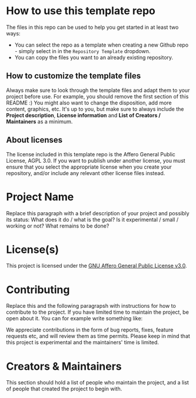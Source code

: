 # How to use this template repo

The files in this repo can be used to help you get started in at least two ways:

* You can select the repo as a template when creating a new Github repo - simply select in in the `Repository Template` dropdown.
* You can copy the files you want to an already existing repository.

## How to customize the template files

Always make sure to look through the template files and adapt them to your project before use. For example, you should remove the first section of this README :) You might also want to change the disposition, add more content, graphics, etc. It's up to you, but make sure to always include the **Project description**, **License information** and **List of Creators / Maintainers** as a minimum.

## About licenses

The license included in this template repo is the Affero General Public License, AGPL 3.0. If you want to publish under another license, you must ensure that you select the appropriate license when you create your repository, and/or include any relevant other license files instead.

# Project Name <!-- Replace with the name of your project -->

Replace this paragraph with a brief description of your project and possibly its status: What does it do / what is the goal? Is it experimental / small / working or not? What remains to be done?

# License(s)

This project is licensed under the [GNU Affero General Public License v3.0](LICENSE). <!-- Replace text and link to reflect your choice of license -->

# Contributing <!-- Include this section if you want to be open to receive contributions -->

Replace this and the following paragrapsh with instructions for how to contribute to the project. If you have limited time to maintain the project, be open about it. You can for example write something like:

We appreciate contributions in the form of bug reports, fixes, feature requests etc, and will review them as time permits. Please keep in mind that this project is experimental and the maintainers' time is limited.

# Creators & Maintainers

This section should hold a list of people who maintain the project, and a list of people that created the project to begin with.
